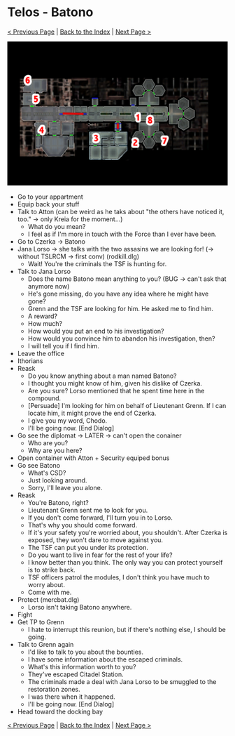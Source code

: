 # Telos - Batono

[< Previous Page](./04_Telos.md) |
[Back to the Index](../index.md) |
[Next Page >](./06_Telos.md)

![](img/05_Telos/05_Telos_map.png)

- Go to your appartment
- Equip back your stuff
- Talk to Atton (can be weird as he taks about "the others have noticed it, too." -> only Kreia for the moment...)
  - What do you mean?
  - I feel as if I'm more in touch with the Force than I ever have been.
- Go to Czerka -> Batono
- Jana Lorso -> she talks with the two assasins we are looking for! (-> without TSLRCM -> first conv) (rodkill.dlg)
  - Wait! You're the criminals the TSF is hunting for.
- Talk to Jana Lorso
  - Does the name Batono mean anything to you? (BUG -> can't ask that anymore now)
  - He's gone missing, do you have any idea where he might have gone?
  - Grenn and the TSF are looking for him. He asked me to find him.
  - A reward?
  - How much?
  - How would you put an end to his investigation?
  - How would you convince him to abandon his investigation, then?
  - I will tell you if I find him.
- Leave the office
- Ithorians
- Reask
  - Do you know anything about a man named Batono?
  - I thought you might know of him, given his dislike of Czerka.
  - Are you sure? Lorso mentioned that he spent time here in the compound.
  - [Persuade] I'm looking for him on behalf of Lieutenant Grenn. If I can locate him, it might prove the end of Czerka.
  - I give you my word, Chodo.
  - I'll be going now. [End Dialog]
- Go see the diplomat -> LATER -> can't open the conainer
  - Who are you?
  - Why are you here?
- Open container with Atton + Security equiped bonus
- Go see Batono
  - What's CSD?
  - Just looking around.
  - Sorry, I'll leave you alone.
- Reask
  - You're Batono, right?
  - Lieutenant Grenn sent me to look for you.
  - If you don't come forward, I'll turn you in to Lorso.
  - That's why you should come forward.
  - If it's your safety you're worried about, you shouldn't. After Czerka is exposed, they won't dare to move against you.
  - The TSF can put you under its protection.
  - Do you want to live in fear for the rest of your life?
  - I know better than you think. The only way you can protect yourself is to strike back.
  - TSF officers patrol the modules, I don't think you have much to worry about.
  - Come with me.
- Protect (mercbat.dlg)
  - Lorso isn't taking Batono anywhere.
- Fight
- Get TP to Grenn
  - I hate to interrupt this reunion, but if there's nothing else, I should be going.
- Talk to Grenn again
  - I'd like to talk to you about the bounties.
  - I have some information about the escaped criminals.
  - What's this information worth to you?
  - They've escaped Citadel Station.
  - The criminals made a deal with Jana Lorso to be smuggled to the restoration zones.
  - I was there when it happened.
  - I'll be going now. [End Dialog]
- Head toward the docking bay

[< Previous Page](./04_Telos.md) |
[Back to the Index](../index.md) |
[Next Page >](./06_Telos.md)
